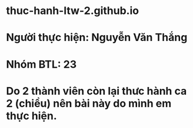 # thuc-hanh-ltw-2.github.io
# Người thực hiện: Nguyễn Văn Thắng
# Nhóm BTL: 23
# Do 2 thành viên còn lại thưc hành ca 2 (chiều) nên bài này do mình em thực hiện.
